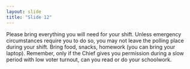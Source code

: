 ```yaml
---
layout: slide
title: "Slide 12"
---
```


Please bring everything you will need for your shift. Unless emergency circumstances require you to do so, you may not leave the polling place during your shift. Bring food, snacks, homework (you can bring your laptop). Remember, only if the Chief gives you permission during a slow period with low voter turnout, can you read or do your schoolwork.